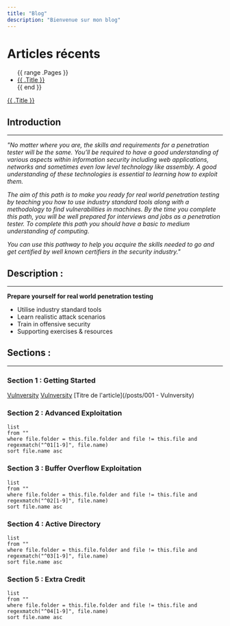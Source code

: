 ```yaml
---
title: "Blog"
description: "Bienvenue sur mon blog"
---
```


# Articles récents

<ul>
  {{ range .Pages }}
    <li><a href="{{ .RelPermalink }}">{{ .Title }}</a></li>
  {{ end }}
</ul>

<a href="{{ .RelPermalink | urlize }}">{{ .Title }}</a>


## Introduction
----------------
*"No matter where you are, the skills and requirements for a penetration tester will be the same. You’ll be required to have a good understanding of various aspects within information security including web applications, networks and sometimes even low level technology like assembly. A good understanding of these technologies is essential to learning how to exploit them.*

*The aim of this path is to make you ready for real world penetration testing by teaching you how to use industry standard tools along with a methodology to find vulnerabilities in machines. By the time you complete this path, you will be well prepared for interviews and jobs as a penetration tester. To complete this path you should have a basic to medium understanding of computing.*  

*You can use this pathway to help you acquire the skills needed to go and get certified by well known certifiers in the security industry."*

## Description :
-----
**Prepare yourself for real world penetration testing**

- Utilise industry standard tools
- Learn realistic attack scenarios
- Train in offensive security
- Supporting exercises & resources

## Sections :
-----
### Section 1 : Getting Started

<a href="/tryhack/offensivepentesting/001-Vulnversity">Vulnversity</a>
<a href="/tryhack/offensivepentesting/001 - Vulnversity">Vulnversity</a>
[Titre de l'article](/posts/001 - Vulnversity)

### Section 2 : Advanced Exploitation

```dataview
list
from ""
where file.folder = this.file.folder and file != this.file and regexmatch("^01[1-9]", file.name)
sort file.name asc
```

### Section 3 : Buffer Overflow Exploitation

```dataview
list
from ""
where file.folder = this.file.folder and file != this.file and regexmatch("^02[1-9]", file.name)
sort file.name asc
```

### Section 4 : Active Directory

```dataview
list
from ""
where file.folder = this.file.folder and file != this.file and regexmatch("^03[1-9]", file.name)
sort file.name asc
```

### Section 5 : Extra Credit
```dataview
list
from ""
where file.folder = this.file.folder and file != this.file and regexmatch("^04[1-9]", file.name)
sort file.name asc
```
